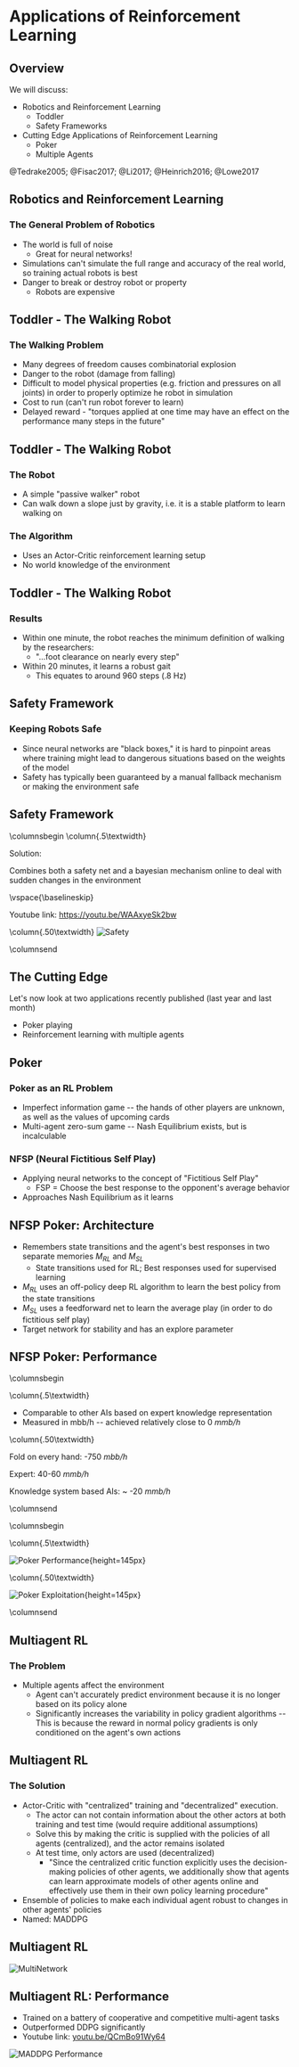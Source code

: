 # Applications of Reinforcement Learning

## Overview

We will discuss:

  - Robotics and Reinforcement Learning
    - Toddler
    - Safety Frameworks
  - Cutting Edge Applications of Reinforcement Learning
    - Poker
    - Multiple Agents

@Tedrake2005; 
@Fisac2017; 
@Li2017; 
@Heinrich2016; 
@Lowe2017



## Robotics and Reinforcement Learning

### The General Problem of Robotics

- The world is full of noise
  - Great for neural networks!
- Simulations can't simulate the full range and accuracy of the real world, so training actual robots is best
- Danger to break or destroy robot or property
  - Robots are expensive



## Toddler - The Walking Robot

### The Walking Problem

- Many degrees of freedom causes combinatorial explosion
- Danger to the robot (damage from falling)
- Difficult to model physical properties (e.g. friction and pressures on all joints) in order to properly optimize  he robot in simulation
- Cost to run (can't run robot forever to learn)
- Delayed reward - "torques applied at one time may have an effect on the performance many steps in the future"



## Toddler - The Walking Robot

### The Robot

- A simple "passive walker" robot
- Can walk down a slope just by gravity, i.e. it is a stable platform to learn walking on

### The Algorithm

- Uses an Actor-Critic reinforcement learning setup
- No world knowledge of the environment



## Toddler - The Walking Robot

### Results

- Within one minute, the robot reaches the minimum definition of walking by the researchers:
    - "...foot clearance on nearly every step"
- Within 20 minutes, it learns a robust gait
    - This equates to around 960 steps (.8 Hz)



## Safety Framework

### Keeping Robots Safe

- Since neural networks are "black boxes," it is hard to pinpoint areas where training might lead to dangerous situations based on the weights of the model
- Safety has typically been guaranteed by a manual fallback mechanism or making the environment safe



## Safety Framework
\columnsbegin
\column{.5\textwidth}

Solution:

Combines both a safety net and a bayesian mechanism online to deal with sudden changes in the environment

\vspace{\baselineskip}

Youtube link: https://youtu.be/WAAxyeSk2bw

\column{.50\textwidth}
![Safety](gfx/safety.jpg "Poker Exploitation")

\columnsend



## The Cutting Edge

Let's now look at two applications recently published (last year and last month)

- Poker playing
- Reinforcement learning with multiple agents



## Poker

### Poker as an RL Problem

- Imperfect information game -- the hands of other players are unknown, as well as the values of upcoming cards
- Multi-agent zero-sum game -- Nash Equilibrium exists, but is incalculable

### NFSP (Neural Fictitious Self Play)

- Applying neural networks to the concept of "Fictitious Self Play"
    - FSP = Choose the best response to the opponent's average behavior
- Approaches Nash Equilibrium as it learns



## NFSP Poker: Architecture

- Remembers state transitions and the agent's best responses in two separate memories $M_{RL}$ and $M_{SL}$
    - State transitions used for RL; Best responses used for supervised learning
- $M_{RL}$ uses an off-policy deep RL algorithm to learn the best policy from the state transitions
- $M_{SL}$ uses a feedforward net to learn the average play (in order to do fictitious self play)
- Target network for stability and has an explore parameter



## NFSP Poker: Performance

\columnsbegin

\column{.5\textwidth}

- Comparable to other AIs based on expert knowledge representation
- Measured in mbb/h -- achieved relatively close to 0 *mmb/h*

\column{.50\textwidth}

Fold on every hand: -750 *mbb/h*

Expert: 40-60 *mmb/h*

Knowledge system based AIs: ~ -20 *mmb/h*

\columnsend

\columnsbegin

\column{.5\textwidth}

![Poker Performance](gfx/poker_performance.jpg){height=145px}

\column{.50\textwidth}

![Poker Exploitation](gfx/poker_exploit.jpg){height=145px}

\columnsend



## Multiagent RL

### The Problem
  - Multiple agents affect the environment
    - Agent can't accurately predict environment because it is no longer based on its policy alone
    - Significantly increases the variability in policy gradient algorithms
      -- This is because the reward in normal policy gradients is only conditioned on the agent's own actions



## Multiagent RL

### The Solution
  - Actor-Critic with "centralized" training and "decentralized" execution.
    - The actor can not contain information about the other actors at both training and test time (would require additional assumptions)
    - Solve this by making the critic is supplied with the policies of all agents (centralized), and the actor remains isolated
    - At test time, only actors are used (decentralized)
      - "Since the centralized critic function explicitly uses the decision-making policies of other agents, we additionally show that agents can learn approximate models of other agents online and effectively use them in their own policy learning procedure"
  - Ensemble of policies to make each individual agent robust to changes in other agents' policies
  - Named: MADDPG



## Multiagent RL

![MultiNetwork](gfx/multi_network.jpg "MADDPG Network")



## Multiagent RL: Performance

- Trained on a battery of cooperative and competitive multi-agent tasks
- Outperformed DDPG significantly
- Youtube link: [youtu.be/QCmBo91Wy64](https://youtu.be/QCmBo91Wy64)

![MADDPG Performance](gfx/multi_perf.jpg)




